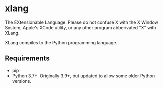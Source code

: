 # xlang
The EXtensionable Language.
Please do not confuse X with the X Window System, Apple's XCode utility, or any other program abberivated "X" with XLang.

XLang compiles to the Python programming language.
## Requirements
* pip
* Python 3.7+. Originally 3.9+, but updated to allow some older Python versions.
